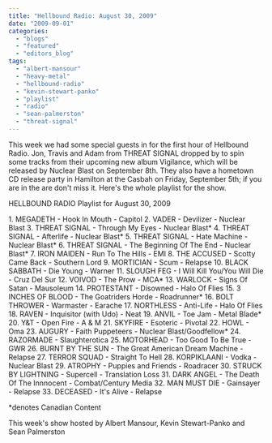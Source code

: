 ```yaml
---
title: "Hellbound Radio: August 30, 2009"
date: "2009-09-01"
categories: 
  - "blogs"
  - "featured"
  - "editors_blog"
tags: 
  - "albert-mansour"
  - "heavy-metal"
  - "hellbound-radio"
  - "kevin-stewart-panko"
  - "playlist"
  - "radio"
  - "sean-palmerston"
  - "threat-signal"
---
```


This week we had some special guests in for the first hour of Hellbound Radio. Jon, Travis and Adam from THREAT SIGNAL dropped by to spin some tracks from their upcoming new album Vigilance, which will be released by Nuclear Blast on September 8th. They also have a hometown CD release party in Hamilton at the Casbah on Friday, September 5th; if you are in the are don't miss it. Here's the whole playlist for the show.

HELLBOUND RADIO Playlist for August 30, 2009

1\. MEGADETH - Hook In Mouth - Capitol 2. VADER - Devilizer - Nuclear Blast 3. THREAT SIGNAL - Through My Eyes - Nuclear Blast\* 4. THREAT SIGNAL - Afterlife - Nuclear Blast\* 5. THREAT SIGNAL - Hate Machine - Nuclear Blast\* 6. THREAT SIGNAL - The Beginning Of The End - Nuclear Blast\* 7. IRON MAIDEN - Run To The Hills - EMI 8. THE ACCUSED - Scotty Came Back - Southern Lord 9. MORTICIAN - Scum - Relapse 10. BLACK SABBATH - Die Young - Warner 11. SLOUGH FEG - I Will Kill You/You Will Die - Cruz Del Sur 12. VOIVOD - The Prow - MCA\* 13. WARLOCK - Signs Of Satan - Mausoleum 14. PROTESTANT - Disowned - Halo Of Flies 15. 3 INCHES OF BLOOD - The Goatriders Horde - Roadrunner\* 16. BOLT THROWER - Warmaster - Earache 17. NORTHLESS - Anti-Life - Halo Of Flies 18. RAVEN - Inquisitor (with Udo) - Neat 19. ANVIL - Toe Jam - Metal Blade\* 20. Y&T - Open Fire - A & M 21. SKYFIRE - Esoteric - Pivotal 22. HOWL - Oma 23. AUGURY - Faith Puppeteers - Nuclear Blast/Goodfellow\* 24. RAZORMADE - Slaughterotica 25. MOTORHEAD - Too Good To Be True - GWR 26. BURNT BY THE SUN - The Great American Dream Machine - Relapse 27. TERROR SQUAD - Straight To Hell 28. KORPIKLAANI - Vodka - Nuclear Blast 29. ATROPHY - Puppies and Friends - Roadracer 30. STRUCK BY LIGHTNING - Supercell - Translation Loss 31. DARK ANGEL - The Death Of The Innnocent - Combat/Century Media 32. MAN MUST DIE - Gainsayer - Relapse 33. DECEASED - It's Alive - Relapse

\*denotes Canadian Content

This week's show hosted by Albert Mansour, Kevin Stewart-Panko and Sean Palmerston
